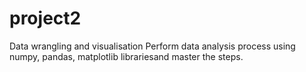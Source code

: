 # project2
Data wrangling and visualisation
Perform data analysis process using numpy, pandas, matplotlib librariesand master the steps.
